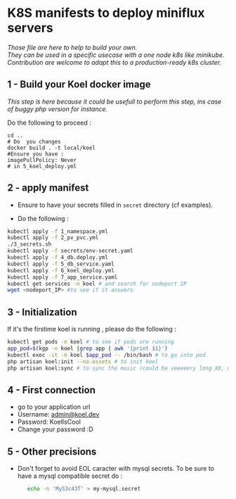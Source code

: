 # K8S manifests to deploy miniflux servers
_Those file are here to help to build your own.  
They can be used in a specific usecase with a one node k8s like minikube.  
Contribution are welcome to adapt this to a production-ready k8s cluster._

## 1 - Build your Koel docker image
_This step is here because it could be usefull to perform this step, ins case of buggy php version for instance._  

Do the following to proceed : 
```
cd ..
# Do  you changes 
docker build . -t local/koel
#Ensure you have : 
imagePullPolicy: Never
# in 5_koel_deploy.yml
```

## 2 - apply manifest
- Ensure to have your secrets filled in `secret` directory (cf examples).

- Do the following : 

```bash
kubectl apply -f 1_namespace.yml
kubectl apply -f 2_pv_pvc.yml
./3_secrets.sh
kubectl apply -f secrets/env-secret.yaml
kubectl apply -f 4_db.deploy.yml
kubectl apply -f 5_db_service.yaml
kubectl apply -f 6_koel_deploy.yml
kubectl apply -f 7_app_service.yaml
kubectl get services -n koel # and search for nodeport IP
wget <nodeport_IP> #to see if it answers
```
## 3 - Initialization
If it's the firstime koel is running ,  please do the following : 
```bash
kubectl get pods -n koel # to see if pods are running
app_pod=$(kgp -n koel |grep app | awk '{print $1}')
kubectl exec -it -n koel $app_pod -- /bin/bash # to go into pod
php artisan koel:init --no-assets # to init koel
php artisan koel:sync # to sync the music (could be veeeeery long XD, mustbe re-done if music is added to your server)
```

## 4 - First connection

- go to your application url
- Username: admin@koel.dev
- Password: KoelIsCool
- Change your password :D

## 5 - Other precisions
- Don't forget to avoid EOL caracter with mysql secrets. To be sure to have a mysql compatible secret do : 
  ```bash
     echo -n 'MyS3c43T' > my-mysql.secret
  ```

